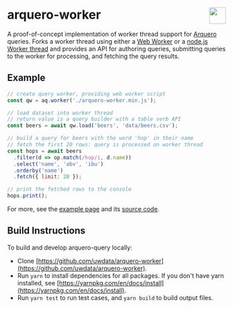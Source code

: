 # arquero-worker <a href="https://github.com/uwdata/arquero-worker"><img align="right" src="https://github.com/uwdata/arquero/blob/master/docs/assets/logo.svg?raw=true" height="38"></img></a>

A proof-of-concept implementation of worker thread support for [Arquero](https://github.com/uwdata/arquero) queries. Forks a worker thread using either a [Web Worker](https://developer.mozilla.org/en-US/docs/Web/API/Web_Workers_API) or a [node.js Worker thread](https://nodejs.org/api/worker_threads.html) and provides an API for authoring queries, submitting queries to the worker for processing, and fetching the query results.

## Example

```js
// create query worker, providing web worker script
const qw = aq.worker('./arquero-worker.min.js');

// load dataset into worker thread
// return value is a query builder with a table verb API
const beers = await qw.load('beers', 'data/beers.csv');

// build a query for beers with the word 'hop' in their name
// fetch the first 20 rows: query is processed on worker thread
const hops = await beers
  .filter(d => op.match(/hop/i, d.name))
  .select('name', 'abv', 'ibu')
  .orderby('name')
  .fetch({ limit: 20 });

// print the fetched rows to the console
hops.print();
```

For more, see the [example page](https://uwdata.github.io/arquero-worker/example/) and its [source code](https://github.com/uwdata/arquero-query/blob/main/docs/example/index.html).

## Build Instructions

To build and develop arquero-query locally:

- Clone [https://github.com/uwdata/arquero-worker](https://github.com/uwdata/arquero-worker).
- Run `yarn` to install dependencies for all packages. If you don't have yarn installed, see [https://yarnpkg.com/en/docs/install](https://yarnpkg.com/en/docs/install).
- Run `yarn test` to run test cases, and `yarn build` to build output files.
